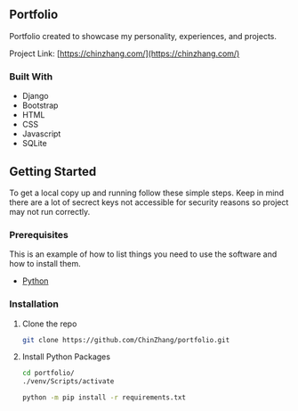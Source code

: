 ## Portfolio
Portfolio created to showcase my personality, experiences, and projects.

Project Link: [https://chinzhang.com/](https://chinzhang.com/)

### Built With

* Django
* Bootstrap
* HTML
* CSS
* Javascript
* SQLite

<!-- GETTING STARTED -->
## Getting Started

To get a local copy up and running follow these simple steps. Keep in mind there are a lot of secrect keys not accessible for security reasons
so project may not run correctly.

### Prerequisites

This is an example of how to list things you need to use the software and how to install them.
* [Python](https://www.python.org/)

### Installation

1. Clone the repo
   ```sh
   git clone https://github.com/ChinZhang/portfolio.git
   ```
2. Install Python Packages
   ```sh
   cd portfolio/
   ./venv/Scripts/activate
   
   python -m pip install -r requirements.txt
   ```


